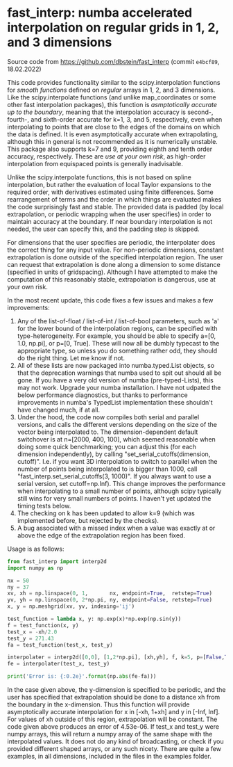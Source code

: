 
# fast_interp: numba accelerated interpolation on regular grids in 1, 2, and 3 dimensions

Source code from https://github.com/dbstein/fast_interp (commit `e4bcf89`, 18.02.2022)

This code provides functionality similar to the scipy.interpolation functions for *smooth functions* defined on *regular* arrays in 1, 2, and 3 dimensions. Like the scipy.interpolate functions (and unlike map_coordinates or some other fast interpolation packages), this function is *asmptotically accurate up to the boundary*, meaning that the interpolation accuracy is second-, fourth-, and sixth-order accurate for k=1, 3, and 5, respectively, even when interpolating to points that are close to the edges of the domains on which the data is defined. It is even asymptotically accurate when extrapolating, although this in general is not recommended as it is numerically unstable. This package also supports k=7 and 9, providing eighth and tenth order accuracy, respectively. These are *use at your own risk*, as high-order interpolation from equispaced points is generally inadvisable.

Unlike the scipy.interpolate functions, this is not based on spline interpolation, but rather the evaluation of local Taylor expansions to the required order, with derivatives estimated using finite differences. Some rearrangement of terms and the order in which things are evaluated makes the code surprisingly fast and stable. The provided data is padded (by local extrapolation, or periodic wrapping when the user specifies) in order to maintain accuracy at the boundary. If near boundary interpolation is not needed, the user can specify this, and the padding step is skipped.

For dimensions that the user specifies are periodic, the interpolater does the correct thing for any input value. For non-periodic dimensions, constant extrapolation is done outside of the specified interpolation region. The user can request that extrapolation is done along a dimension to some distance (specified in units of gridspacing). Although I have attempted to make the computation of this reasonably stable, extrapolation is dangerous, use at your own risk.

In the most recent update, this code fixes a few issues and makes a few improvements:
1. Any of the list-of-float / list-of-int / list-of-bool parameters, such as 'a' for the lower bound of the interpolation regions, can be specified with type-heterogeneity. For example, you should be able to specify a=[0, 1.0, np.pi], or p=[0, True]. These will now all be dumbly typecast to the appropriate type, so unless you do something rather odd, they should do the right thing. Let me know if not.
2. All of these lists are now packaged into numba.typed.List objects, so that the deprecation warnings that numba used to spit out should all be gone. If you have a very old version of numba (pre-typed-Lists), this may not work. Upgrade your numba installation. I have not udpated the below performance diagnostics, but thanks to performance improvements in numba's TypedList implementation these shouldn't have changed much, if at all.
3. Under the hood, the code now compiles both serial and parallel versions, and calls the different versions depending on the size of the vector being interpolated to. The dimension-dependent default switchover is at n=[2000, 400, 100], which seemed reasonable when doing some quick benchmarking; you can adjust this (for each dimension independently), by calling "set_serial_cutoffs(dimension, cutoff)". I.e. if you want 3D interpolation to switch to parallel when the number of points being interpolated to is bigger than 1000, call "fast_interp.set_serial_cutoffs(3, 1000)". If you always want to use a serial version, set cutoff=np.Inf). This change improves the performance when interpolating to a small number of points, although scipy typically still wins for very small numbers of points. I haven't yet updated the timing tests below.
4. The checking on k has been updated to allow k=9 (which was implemented before, but rejected by the checks).
5. A bug associated with a missed index when a value was exactly at or above the edge of the extrapolation region has been fixed.

Usage is as follows:

```python
from fast_interp import interp2d
import numpy as np

nx = 50
ny = 37
xv, xh = np.linspace(0, 1,       nx, endpoint=True,  retstep=True)
yv, yh = np.linspace(0, 2*np.pi, ny, endpoint=False, retstep=True)
x, y = np.meshgrid(xv, yv, indexing='ij')

test_function = lambda x, y: np.exp(x)*np.exp(np.sin(y))
f = test_function(x, y)
test_x = -xh/2.0
test_y = 271.43
fa = test_function(test_x, test_y)

interpolater = interp2d([0,0], [1,2*np.pi], [xh,yh], f, k=5, p=[False,True], e=[1,0])
fe = interpolater(test_x, test_y)

print('Error is: {:0.2e}'.format(np.abs(fe-fa)))
```

In the case given above, the y-dimension is specified to be periodic, and the user has specified that extrapolation should be done to a distance xh from the boundary in the x-dimension. Thus this function will provide asymptotically accurate interpolation for x in [-xh, 1+xh] and y in [-Inf, Inf]. For values of xh outside of this region, extrapolation will be constant. The code given above produces an error of 4.53e-06. If test_x and test_y were numpy arrays, this will return a numpy array of the same shape with the interpolated values. It does not do any kind of broadcasting, or check if you provided different shaped arrays, or any such nicety. There are quite a few examples, in all dimensions, included in the files in the examples folder.

